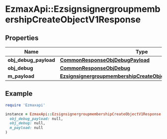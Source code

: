 # EzmaxApi::EzsignsignergroupmembershipCreateObjectV1Response

## Properties

| Name | Type | Description | Notes |
| ---- | ---- | ----------- | ----- |
| **obj_debug_payload** | [**CommonResponseObjDebugPayload**](CommonResponseObjDebugPayload.md) |  |  |
| **obj_debug** | [**CommonResponseObjDebug**](CommonResponseObjDebug.md) |  | [optional] |
| **m_payload** | [**EzsignsignergroupmembershipCreateObjectV1ResponseMPayload**](EzsignsignergroupmembershipCreateObjectV1ResponseMPayload.md) |  |  |

## Example

```ruby
require 'Ezmaxapi'

instance = EzmaxApi::EzsignsignergroupmembershipCreateObjectV1Response.new(
  obj_debug_payload: null,
  obj_debug: null,
  m_payload: null
)
```

